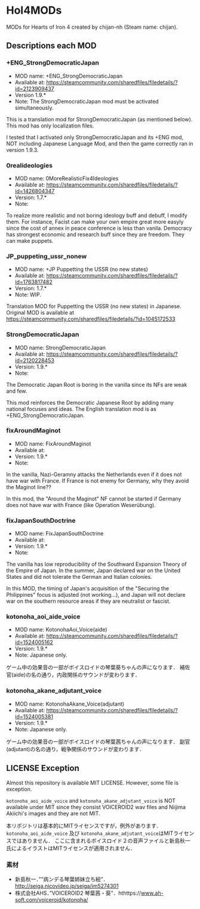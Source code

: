 # HoI4MODs
MODs for Hearts of Iron 4 created by chijan-nh (Steam name: chijan).

## Descriptions each MOD

### +ENG_StrongDemocraticJapan

* MOD name: +ENG_StrongDemocraticJapan
* Available at: https://steamcommunity.com/sharedfiles/filedetails/?id=2123909437
* Version 1.9.*
* Note: The StrongDemocraticJapan mod must be activated simultaneously.

This is a translation mod for StrongDemocraticJapan (as mentioned below).
This mod has only localization files.

I tested that I activated only StrongDemocraticJapan and its +ENG mod, NOT including Japanese Language Mod, and then the game correctly ran in version 1.9.3.

### 0realideologies

* MOD name: 0MoreRealisticFix4Ideologies
* Available at: https://steamcommunity.com/sharedfiles/filedetails/?id=1426804347
* Version: 1.7.*
* Note:

To realize more realistic and not boring ideology buff and debuff, I modify them.
For instance,
Facist can make your own empire great more easyly since the cost of annex in peace conference is less than vanila.
Democracy has strongest economic and research buff since they are freedom. They can make puppets.

### JP_puppeting_ussr_nonew

* MOD name: +JP Puppetting the USSR (no new states)
* Available at: https://steamcommunity.com/sharedfiles/filedetails/?id=1763817482
* Version: 1.7.*
* Note: WIP.

Translation MOD for Puppetting the USSR (no new states) in Japanese.
Original MOD is available at https://steamcommunity.com/sharedfiles/filedetails/?id=1045172533 

### StrongDemocraticJapan

* MOD name: StrongDemocraticJapan
* Available at: https://steamcommunity.com/sharedfiles/filedetails/?id=2120228453
* Version: 1.9.*
* Note: 

The Democratic Japan Root is boring in the vanilla since its NFs are weak and few.

This mod reinforces the Democratic Japanese Root by adding many national focuses and ideas.
The English translation mod is as +ENG_StrongDemocraticJapan.

### fixAroundMaginot

* MOD name: FixAroundMaginot
* Available at:
* Version: 1.9.*
* Note:

In the vanilla, Nazi-Geramny attacks the Netherlands even if it does not have war with France. If France is not enemy for Germany, why they avoid the Maginot line??

In this mod, the "Around the Maginot" NF cannot be started if Germany does not have war with France (like Operation Weserübung).

### fixJapanSouthDoctrine

* MOD name: FixJapanSouthDoctrine
* Available at:
* Version: 1.9.*
* Note:

The vanilla has low reproducibility of the Southward Expansion Theory of the Empire of Japan.
In the summer, Japan declared war on the United States and did not tolerate the German and Italian colonies.

In this MOD, the timing of Japan's acquisition of the "Securing the Philippines" focus is adjusted (not working...),
and Japan will not declare war on the southern resource areas if they are neutralist or fascist.


### kotonoha_aoi_aide_voice

* MOD name: KotonohaAoi_Voice(aide)
* Available at: https://steamcommunity.com/sharedfiles/filedetails/?id=1524005162
* Version: 1.9.*
* Note: Japanese only.

ゲーム中の効果音の一部がボイスロイドの琴葉葵ちゃんの声になります．
補佐官(aide)の名の通り，内政関係のサウンドが変わります．

### kotonoha_akane_adjutant_voice

* MOD name: KotonohaAkane_Voice(adjutant)
* Available at: https://steamcommunity.com/sharedfiles/filedetails/?id=1524005381
* Version: 1.9.*
* Note: Japanese only.

ゲーム中の効果音の一部がボイスロイドの琴葉茜ちゃんの声になります．
副官(adjutant)の名の通り，戦争関係のサウンドが変わります．


## LICENSE Exception

Almost this repository is available MIT LICENSE.
However, some file is exception.

`kotonoha_aoi_aide_voice` and `kotonoha_akane_adjutant_voice` is NOT available under MIT
since they consist VOICEROID2 wav files and Niijima Akiichi's images and they are not MIT.


本リポジトリは基本的にMITライセンスですが，例外があります．
`kotonoha_aoi_aide_voice` 及び `kotonoha_akane_adjutant_voice`はMITライセンスではありません．
ここに含まれるボイスロイド２の音声ファイルと新島秋一氏によるイラストはMITライセンスが適用されません．

### 素材

* 新島秋一．””病ンデる琴葉姉妹立ち絵”．http://seiga.nicovideo.jp/seiga/im5274301
* 株式会社AHS．”VOICEROID2 琴葉茜・葵”．hthttps://www.ah-soft.com/voiceroid/kotonoha/

